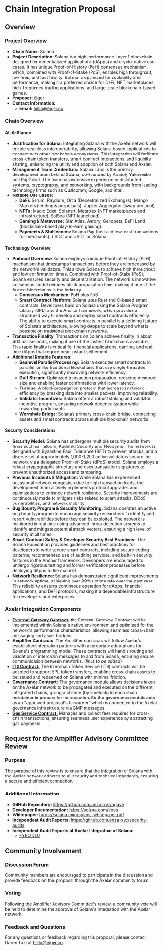 # Chain Integration Proposal

## Overview

### Project Overview

- **Chain Name:** Solana
- **Project Description:** Solana is a high-performance Layer 1 blockchain designed for decentralized applications (dApps) and crypto-native use cases. It has unique Proof-of-History (PoH) consensus mechanism, which, combined with Proof-of-Stake (PoS), enables high throughput, low fees, and fast finality. Solana is optimized for scalability and performance, making it a preferred choice for DeFi, NFT marketplaces, high-frequency trading applications, and large-scale blockchain-based games.
- **Proposer:** Eiger
- **Contact Information:**
  - **Email:** hello@eiger.co

### Chain Overview

#### At-A-Glance

- **Justification for Solana:** Integrating Solana with the Axelar network will enable seamless interoperability, allowing Solana-based applications to connect with other blockchain ecosystems. This integration will facilitate cross-chain token transfers, smart contract interactions, and liquidity sharing, enhancing the utility and adoption of both Solana and Axelar.
- **Management Team Credentials:** Solana Labs is the primary development team behind Solana, co-founded by Anatoly Yakovenko and Raj Gokal. The team has extensive experience in distributed systems, cryptography, and networking, with backgrounds from leading technology firms such as Qualcomm, Google, and Intel.
- **Notable Use Cases:**
  * **DeFi:** Serum, Raydium, Orca (Decentralized Exchanges), Mango Markets (lending & perpetuals), Jupiter Aggregator (swap protocol).
  * **NFTs:** Magic Eden, Solanart, Metaplex (NFT marketplaces and infrastructure), SolSea (NFT launchpad).
  * **Gaming & Metaverse:** Star Atlas, Aurory, Genopets, DeFi Land (blockchain-based play-to-earn gaming).
  * **Payments & Stablecoins:** Solana Pay (fast and low-cost transactions for merchants), USDC and USDT on Solana.

#### Technology Overview

- **Protocol Overview:** Solana employs a unique Proof-of-History (PoH) mechanism that timestamps transactions before they are processed by the network’s validators. This allows Solana to achieve high throughput and low confirmation times. Combined with Proof-of-Stake (PoS), Solana ensures security and decentralization. The network's innovative consensus model reduces block propagation time, making it one of the fastest blockchains in the industry.
	- **Consensus Mechanism:** PoH plus PoS
	- **Smart Contract Platform:** Solana uses Rust and C-based smart contracts. Developers build on Solana using the Solana Program Library (SPL) and the Anchor framework, which provides a structured way to develop and deploy smart contracts efficiently. The ability to execute smart contracts in parallel is a defining feature of Solana’s architecture, allowing dApps to scale beyond what is possible on traditional blockchain networks.
- **Transaction Finality:** Transactions on Solana achieve finality in about 400 milliseconds, making it one of the fastest blockchains available. This rapid finality is critical for financial applications, gaming, and real-time dApps that require near-instant settlement.
- **Additional Notable Features:**
  - **Sealevel Parallel Processing:** Solana executes smart contracts in parallel, unlike traditional blockchains that use single-threaded execution, significantly improving network efficiency.
  - **Gulf Stream:** Optimized transaction propagation, reducing mempool size and enabling faster confirmations with lower latency.
  - **Turbine:** A block propagation protocol that increases network efficiency by breaking data into smaller packets, improving reliability.
  - **Validator Incentives:** Solana offers a robust staking and validator incentive program, ensuring network decentralization while rewarding participants.
  - **Wormhole Bridge:** Solana’s primary cross-chain bridge, connecting assets and smart contracts across multiple blockchain networks.

#### Security Considerations

- **Security Model:** Solana has undergone multiple security audits from firms such as Halborn, Kudelski Security and Neodyme. The network is designed with Byzantine Fault Tolerance (BFT) to prevent attacks, and a diverse set of approximately 1,000-1,200 active validators secure the network via a delegated Proof-of-Stake (dPoS) model. Solana employs a robust cryptographic structure and uses transaction signatures to prevent unauthorized access and tampering.
- **Previous Incidents & Mitigation:** While Solana has experienced occasional network congestion due to high transaction loads, the development team actively implements protocol upgrades and optimizations to enhance network resilience. Security improvements are continuously made to mitigate risks related to spam attacks, DDoS vulnerabilities, and network stability.
- **Bug Bounty Program & Security Monitoring:** Solana operates an active bug bounty program to encourage security researchers to identify and report vulnerabilities before they can be exploited. The network is monitored in real time using advanced threat detection systems to identify and mitigate potential attack vectors, ensuring a high level of security at all times.
- **Smart Contract Safety & Developer Security Best Practices:** The Solana Foundation provides guidelines and best practices for developers to write secure smart contracts, including secure coding patterns, recommended use of auditing services, and built-in security features in the Anchor framework. Developers are encouraged to undergo rigorous testing and formal verification processes before deploying dApps to the mainnet.
- **Network Resilience:** Solana has demonstrated significant improvements in network uptime, achieving over 99% uptime rate over the past year. This reliability ensures continuous operation for dApps, financial applications, and DeFi protocols, making it a dependable infrastructure for developers and enterprises.

### Axelar Integration Components

- **[External Gateway Contract:](https://github.com/eigerco/solana-axelar/tree/main/solana/programs/axelar-solana-gateway)** the External Gateway Contract will be implemented within Solana's native environment and optimized for the network's performance characteristics, allowing seamless cross-chain messaging and asset bridging.
- **Amplifier Contracts:** The Amplifier contracts will follow Axelar's established integration patterns with appropriate adaptations for Solana's programming model. These contracts will handle routing and validation of interchain messages to and from Solana, ensuring secure communication between networks. (*links to be added*)
- **[ITS Contract:](https://github.com/eigerco/solana-axelar/tree/main/solana/programs/axelar-solana-its)** The Interchain Token Service (ITS) contracts will be adapted to support SPL token transfers, enabling cross-chain assets to be issued and redeemed on Solana with minimal friction.
- **[Governance Contract:](https://github.com/eigerco/solana-axelar/tree/main/solana/programs/axelar-solana-governance)** The governance module allows decisions taken on the Axelar network to be propagated and executed on the different integrated chains, giving a chance (by timelock) to each chain maintainer to prepare for its execution. So the governance module acts as an "approved proposal's forwarder" which is connected to the Axelar governance infrastructure via GMP messages.
- **[Gas Service Contract:](https://github.com/eigerco/solana-axelar/tree/main/solana/programs/axelar-solana-gas-service)** Manages and collect fees required for cross-chain transactions, ensuring seamless user experience by abstracting gas payments.

## Request for the Amplifier Advisory Committee Review

### Purpose

The purpose of this review is to ensure that the integration of Solana with the Axelar network adheres to all security and technical standards, ensuring a secure and efficient connection.

### Additional Information

- **GitHub Repository:** https://github.com/anza-xyz/agave
- **Developer Documentation:** https://solana.com/docs
- **Whitepaper:** https://solana.com/solana-whitepaper.pdf
- **Independent Audit Reports:** https://github.com/anza-xyz/security-audits
- **Independent Audit Reports of Axelar Integration of Solana:**
  - [FYEO v1.0](https://github.com/fyeo-io/public-audit-reports/blob/main/Code%20Audit%20Reports/2025/Axelar/Axelar%20Foundation%20-%20Security%20Code%20Review%20of%20Axelar%20-%20Solana%20Integration%20v1.0.pdf)

## Community Involvement

### Discussion Forum

Community members are encouraged to participate in the discussion and provide feedback on this proposal through the Axelar community forum.

### Voting

Following the Amplifier Advisory Committee's review, a community vote will be held to determine the approval of Solana's integration with the Axelar network.

### Feedback and Questions

For any questions or feedback regarding this proposal, please contact Daren Tuzi at hello@eiger.co.
